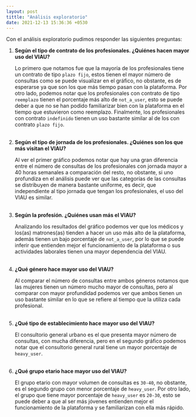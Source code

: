 ```yaml
---
layout: post
tittle: "Análisis exploratorio"
date: 2021-12-13 15:36:36 +0530
---
```

Con el análisis exploratorio pudimos responder las siguientes preguntas:

1. **Según el tipo de contrato de los profesionales. ¿Quiénes hacen mayor uso del VIAU?**

    Lo primero que notamos fue que la mayoría de los profesionales tiene un contrato de tipo ```plazo fijo```, estos tienen el mayor número de consultas como se puede visualizar en el gráfico, no obstante, es de esperarse ya que son los que más tiempo pasan con la plataforma. Por otro lado, podemos notar que los profesionales con contrato de tipo ```reemplazo``` tienen el porcentaje más alto de ```not_a_user```, esto se puede deber a que no se han podido familiarizar bien con la plataforma en el tiempo que estuvieron como reemplazo. Finalmente, los profesionales con contrato ```indefinido``` tienen un uso bastante similar al de los con contrato ```plazo fijo```.
<br/><br/>
2. **Según el tipo de jornada de los profesionales. ¿Quiénes son los que más visitan el VIAU?**

    Al ver el primer gráfico podemos notar que hay una gran diferencia entre el número de consultas de los profesionales con jornada mayor a 40 horas semanales a comparación del resto, no obstante, si uno profundiza en el análisis puede ver que las categorías de las consultas se distribuyen de manera bastante uniforme, es decir, que independiente al tipo jornada que tengan los profesionales, el uso del VIAU es similar.
<br/><br/>
3. **Según la profesión. ¿Quiénes usan más el VIAU?**

    Analizando los resultados del gráfico podemos ver que los médicos y los(as) matrones(as) tienden a hacer un uso más alto de la plataforma, además tienen un bajo porcentaje de ```not_a_user```, por lo que se puede inferir que entienden mejor el funcionamiento de la plataforma o sus actividades laborales tienen una mayor dependencia del VIAU.
<br/><br/>
4. **¿Qué género hace mayor uso del VIAU?** 

    Al comparar el número de consultas entre ambos géneros notamos que las mujeres tienen un número mucho mayor de consultas, pero al comparar con mayor profundidad podemos ver que ambos tienen un uso bastante similar en lo que se refiere al tiempo que la utiliza cada profesional.
<br/><br/>
5. **¿Qué tipo de establecimiento hace mayor uso del VIAU?**

    El consultorio general urbano es el que presenta mayor número de consultas, con mucha diferencia, pero en el segundo gráfico podemos notar que el consultorio general rural tiene un mayor porcentaje de ```heavy_user```.
<br/><br/>
6. **¿Qué grupo etario hace mayor uso del VIAU?**

    El grupo etario con mayor volumen de consultas es ```30-40```, no obstante, es el segundo grupo con menor porcentaje de ```heavy_user```. Por otro lado, el grupo que tiene mayor porcentaje de ```heavy_user``` es ```20-30```, esto se puede deber a que al ser más jóvenes entienden mejor el funcionamiento de la plataforma y se familiarizan con ella más rápido.

